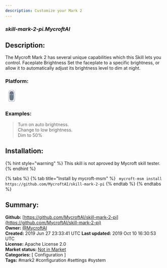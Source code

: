 ```yaml
---
description: Customize your Mark 2
---
```


### _skill-mark-2-pi.MycroftAI_  
## Description:  
The Mycroft Mark 2 has several unique capabilities which this Skill lets you
control.
Faceplate Brightness
Set the faceplate to a specific brightness, or allow it to automatically adjust
its brightness level to dim at night.  
### Platform:  
 ![Mark II](../.gitbook/assets/mark-2-icon.png)   
### Examples:  
> Turn on auto brightness.  
> Change to low brightness.  
> Dim to 50%  
  
## Installation:  
{% hint style="warning" %}
This skill is not aproved by Mycroft skill tester.
{% endhint %}
    
{% tabs %}
{% tab title="Install by mycroft-msm" %}
``` mycroft-msm install https://github.com/MycroftAI/skill-mark-2-pi```
{% endtab %}
  {% endtabs %}
    
## Summary:  
**Github:** [https://github.com/MycroftAI/skill-mark-2-pi](https://github.com/MycroftAI/skill-mark-2-pi)  
**Owner:** [@MycroftAI](https://github.com/MycroftAI)  
**Created:** 2019 Jun 27 23:33:41 UTC  **Last updated:** 2019 Oct 10 16:30:53 UTC  
**License:** Apache License 2.0  
**Market status:** [Not in Market](https://market.mycroft.ai/skill/)  
**Categories:** [ Configuration ]   
**Tags:** \#mark2 \#configuration \#settings \#system   
